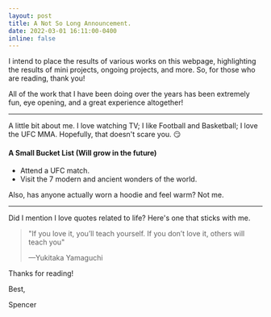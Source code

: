 ```yaml
---
layout: post
title: A Not So Long Announcement.
date: 2022-03-01 16:11:00-0400
inline: false
---
```

I intend to place the results of various works on this webpage, highlighting the results of mini projects, ongoing projects, and more. So, for those who are reading, thank you!

All of the work that I have been doing over the years has been extremely fun, eye opening, and a great experience altogether!

***

A little bit about me. I love watching TV; I like Football and Basketball; I love the UFC MMA. Hopefully, that doesn't scare you. :smirk:

#### A Small Bucket List (Will grow in the future)
<ul>
    <li>Attend a UFC match.</li>
    <li>Visit the 7 modern and ancient wonders of the world.</li>
</ul>

Also, has anyone actually worn a hoodie and feel warm? Not me.

***

Did I mention I love quotes related to life? Here's one that sticks with me.

> "If you love it, you’ll teach yourself. If you don’t love it, others will teach you"
>
> —Yukitaka Yamaguchi

Thanks for reading!

Best,

Spencer
